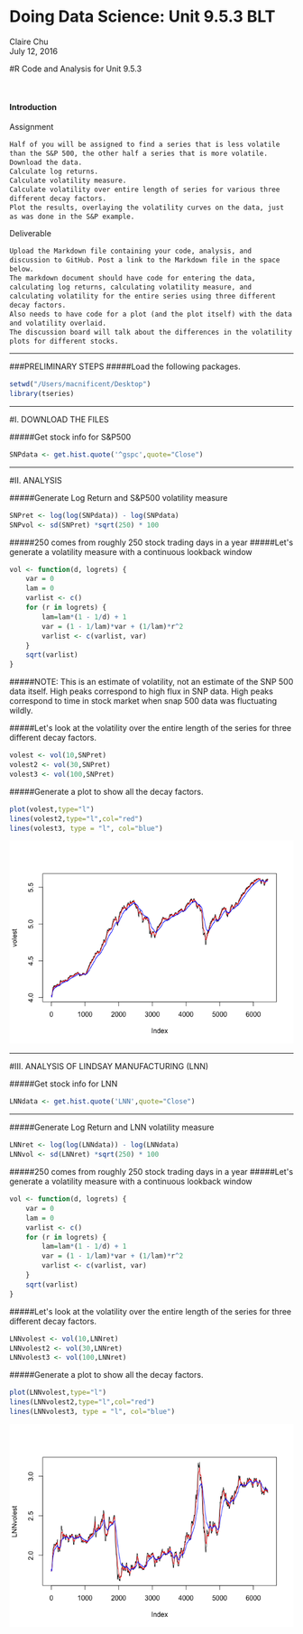 # Doing Data Science: Unit 9.5.3 BLT
Claire Chu  
July 12, 2016  

#R Code and Analysis for Unit 9.5.3

<br>

#### Introduction

Assignment

    Half of you will be assigned to find a series that is less volatile than the S&P 500, the other half a series that is more volatile.
    Download the data.
    Calculate log returns.
    Calculate volatility measure.
    Calculate volatility over entire length of series for various three different decay factors.
    Plot the results, overlaying the volatility curves on the data, just as was done in the S&P example.

Deliverable

    Upload the Markdown file containing your code, analysis, and discussion to GitHub. Post a link to the Markdown file in the space below.
    The markdown document should have code for entering the data, calculating log returns, calculating volatility measure, and calculating volatility for the entire series using three different decay factors.
    Also needs to have code for a plot (and the plot itself) with the data and volatility overlaid.
    The discussion board will talk about the differences in the volatility plots for different stocks.

****************************

###PRELIMINARY STEPS
#####Load the following packages.

```r
setwd("/Users/macnificent/Desktop")
library(tseries)
```

****************************
#I. DOWNLOAD THE FILES

#####Get stock info for S&P500

```r
SNPdata <- get.hist.quote('^gspc',quote="Close")
```

****************************
#II. ANALYSIS

#####Generate Log Return and S&P500 volatility measure

```r
SNPret <- log(log(SNPdata)) - log(SNPdata)
SNPvol <- sd(SNPret) *sqrt(250) * 100
```
#####250 comes from roughly 250 stock trading days in a year
#####Let's generate a volatility measure with a continuous lookback window

```r
vol <- function(d, logrets) {
	var = 0
	lam = 0
	varlist <- c()
	for (r in logrets) {
		lam=lam*(1 - 1/d) + 1
		var = (1 - 1/lam)*var + (1/lam)*r^2
		varlist <- c(varlist, var)
	}
	sqrt(varlist)
}
```
#####NOTE: This is an estimate of volatility, not an estimate of the SNP 500 data itself. High peaks correspond to high flux in SNP data. High peaks correspond to time in stock market when snap 500 data was fluctuating wildly.

#####Let's look at the volatility over the entire length of the series for three different decay factors.

```r
volest <- vol(10,SNPret)
volest2 <- vol(30,SNPret)
volest3 <- vol(100,SNPret)
```
#####Generate a plot to show all the decay factors.

```r
plot(volest,type="l")
lines(volest2,type="l",col="red")
lines(volest3, type = "l", col="blue")
```

![](CChuDDS_BLT953_files/figure-html/unnamed-chunk-6-1.png)<!-- -->
****************************

#III. ANALYSIS OF LINDSAY MANUFACTURING (LNN)

#####Get stock info for LNN

```r
LNNdata <- get.hist.quote('LNN',quote="Close")
```

****************************
#####Generate Log Return and LNN volatility measure

```r
LNNret <- log(log(LNNdata)) - log(LNNdata)
LNNvol <- sd(LNNret) *sqrt(250) * 100
```
#####250 comes from roughly 250 stock trading days in a year
#####Let's generate a volatility measure with a continuous lookback window

```r
vol <- function(d, logrets) {
	var = 0
	lam = 0
	varlist <- c()
	for (r in logrets) {
		lam=lam*(1 - 1/d) + 1
		var = (1 - 1/lam)*var + (1/lam)*r^2
		varlist <- c(varlist, var)
	}
	sqrt(varlist)
}
```

#####Let's look at the volatility over the entire length of the series for three different decay factors.

```r
LNNvolest <- vol(10,LNNret)
LNNvolest2 <- vol(30,LNNret)
LNNvolest3 <- vol(100,LNNret)
```
#####Generate a plot to show all the decay factors.

```r
plot(LNNvolest,type="l")
lines(LNNvolest2,type="l",col="red")
lines(LNNvolest3, type = "l", col="blue")
```

![](CChuDDS_BLT953_files/figure-html/unnamed-chunk-11-1.png)<!-- -->
